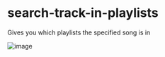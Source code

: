 # search-track-in-playlists
  Gives you which playlists the specified song is in
  
  ![image](https://user-images.githubusercontent.com/58743788/126789191-993e1dc2-e78b-448b-850f-c8753568bf01.png)


